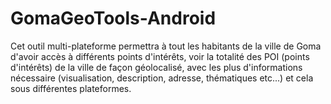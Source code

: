 GomaGeoTools-Android
====================

Cet outil multi-plateforme permettra à tout les habitants de la ville de Goma d'avoir accès à différents points d'intérêts, voir la totalité des POI (points d'intérêts) de la ville de façon géolocalisé, avec les plus d'informations nécessaire (visualisation, description, adresse, thématiques etc...) et cela sous différentes plateformes.
